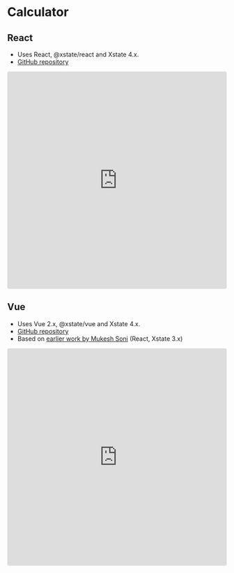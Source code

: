 # Calculator
## React
- Uses React, @xstate/react and Xstate 4.x.
- [GitHub repository](https://github.com/GiancarlosIO/xstate-react-calculator)

<iframe
     src="https://codesandbox.io/embed/github/GiancarlosIO/xstate-react-calculator/tree/master/?fontsize=14&hidenavigation=1&theme=dark"
     style="width:100%; height:500px; border:0; border-radius: 4px; overflow:hidden;"
     title="GiancarlosIO/xstate-react-calculator"
     allow="accelerometer; ambient-light-sensor; camera; encrypted-media; geolocation; gyroscope; hid; microphone; midi; payment; usb; vr; xr-spatial-tracking"
     sandbox="allow-forms allow-modals allow-popups allow-presentation allow-same-origin allow-scripts"
   ></iframe>

## Vue
- Uses Vue 2.x, @xstate/vue and Xstate 4.x.
- [GitHub repository](https://github.com/Glutnix/xstate-vue-calculator/tree/master/)
- Based on [earlier work by Mukesh Soni](https://github.com/mukeshsoni/statechart-calculator) (React, Xstate 3.x)

<iframe src="https://codesandbox.io/embed/github/Glutnix/xstate-vue-calculator/tree/master/?fontsize=14&hidenavigation=1&initialpath=%2Fsrc%2FcalculatorStateGraph.js&module=%2Fsrc%2FcalculatorStategraph.js&theme=dark&view=preview"style="width:100%; height:500px; border:0; border-radius: 4px; overflow:hidden;" title="xstate-vue-calculator" sandbox="allow-modals allow-forms allow-popups allow-scripts allow-same-origin"></iframe>

